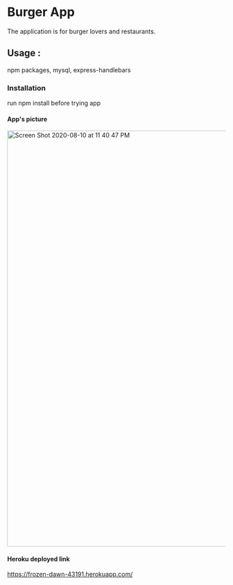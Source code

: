 # Burger App
 The application is for burger lovers and restaurants. 
 
## Usage :
npm packages, mysql, express-handlebars

### Installation 
run npm install before trying app

#### App's picture 
 <img width="958" alt="Screen Shot 2020-08-10 at 11 40 47 PM" src="https://user-images.githubusercontent.com/63271349/89858067-49863980-db63-11ea-8dd3-520489625081.png">


#### Heroku deployed link 
https://frozen-dawn-43191.herokuapp.com/
